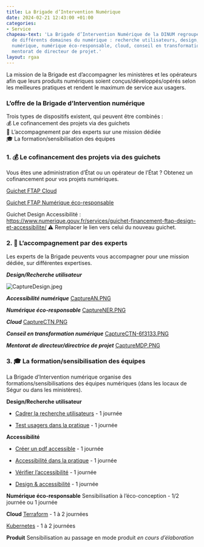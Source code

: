 ```yaml
---
title: La Brigade d’Intervention Numérique
date: 2024-02-21 12:43:00 +01:00
categories:
- Service
chapeau-text: 'La Brigade d’Intervention Numérique de la DINUM regroupe des experts
  de différents domaines du numérique : recherche utilisateurs, design, accessibilité
  numérique, numérique éco-responsable, cloud, conseil en transformation numérique,
  mentorat de directeur de projet.'
layout: rgaa
---
```


La mission de la Brigade est d’accompagner les ministères et les opérateurs afin que leurs produits numériques soient conçus/développés/opérés selon les meilleures pratiques et rendent le maximum de service aux usagers.

### L’offre de la Brigade d’Intervention numérique

Trois types de dispositifs existent, qui peuvent être combinés :
<br>💰 Le cofinancement des projets via des guichets
<br>🏅 L’accompagnement par des experts sur une mission dédiée
<br>🎓 La formation/sensibilisation des équipes

### 1. 💰 Le cofinancement des projets via des guichets

Vous êtes une administration d’État ou un opérateur de l’État ? Obtenez un cofinancement pour vos projets numériques.

[Guichet FTAP Cloud](https://www.numerique.gouv.fr/services/guichet-financement-ftap-adoption-du-cloud-computing/)

[Guichet FTAP Numérique éco-responsable](https://www.numerique.gouv.fr/services/guichet-financement-ftap-numerique-ecoresponsable/)

Guichet Design Accessibilité : https://www.numerique.gouv.fr/services/guichet-financement-ftap-design-et-accessibilite/
⚠ Remplacer le lien vers celui du nouveau guichet.

### 2. 🏅 L’accompagnement par des experts
Les experts de la Brigade peuvents vous accompagner pour une mission dédiée, sur différentes expertises.

***Design/Recherche utilisateur***

![CaptureDesign.jpeg](/uploads/CaptureDesign.jpeg)

***Accessibilité numérique***
[CaptureAN.PNG](/uploads/CaptureAN.PNG)

***Numérique éco-responsable***
[CaptureNER.PNG](/uploads/CaptureNER.PNG)

***Cloud***
[CaptureCTN.PNG](/uploads/CaptureCTN.PNG)

***Conseil en transformation numérique***
[CaptureCTN-6f3133.PNG](/uploads/CaptureCTN-6f3133.PNG)

***Mentorat de directeur/directrice de projet***
[CaptureMDP.PNG](/uploads/CaptureMDP.PNG)

### 3. 🎓 La formation/sensibilisation des équipes
La Brigade d’Intervention numérique organise des formations/sensibilisations des équipes numériques (dans les locaux de Ségur ou dans les ministères).

**Design/Recherche utilisateur**

* [Cadrer la recherche utilisateurs](https://design.numerique.gouv.fr/formations/recherche-utilisateur/atelier-cadrer-recherche-utilisateur/) - 1 journée

* [Test usagers dans la pratique](https://design.numerique.gouv.fr/formations/recherche-utilisateur/atelier-test-usager/) - 1 journée

**Accessibilité**
* [Créer un pdf accessible](https://design.numerique.gouv.fr/formations/accessibilite/atelier-pdf-accessible/) - 1 journée

* [Accessibilité dans la pratique](https://design.numerique.gouv.fr/formations/accessibilite/atelier-accessibilite-pratique/) - 1 journée

* [Vérifier l’accessibilité](https://design.numerique.gouv.fr/formations/accessibilite/atelier-coder-accessible/) - 1 journée

* [Design & accessibilité](https://design.numerique.gouv.fr/formations/accessibilite/atelier-accessibilite-designer/) - 1 journée

**Numérique éco-responsable**
Sensibilisation à l’éco-conception - 1/2 journée ou 1 journée

**Cloud**
[Terraform](mailto:infonuage.dinum@modernisation.gouv.fr) - 1 à 2 journées

[Kubernetes](mailto:infonuage.dinum@modernisation.gouv.fr) - 1 à 2 journées

**Produit**
Sensibilisation au passage en mode produit 
*en cours d’élaboration*	
